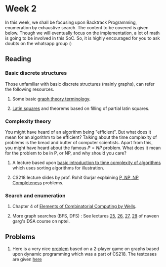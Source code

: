 # Week 2

In this week, we shall be focusing upon Backtrack Programming, enumeration by exhaustive search. The content to be covered is given below. Though we will eventually focus on the implementation, a lot of math is going to be involved in this SoC. So, it is highly encouraged for you to ask doubts on the whatsapp group :)

## Reading

### Basic discrete structures

Those unfamiliar with basic discrete structures (mainly graphs), can refer the following resources. 

1. Some basic [graph theory terminology](https://www.dmg.tuwien.ac.at/gittenberger/Folien/GrTh_Basics.pdf).

2. [Latin squares](http://web.math.ucsb.edu/~padraic/ucsb_2014_15/math_116_s2015/math_116_s2015_lecture6.pdf) and theorems based on filling of partial latin squares.

### Complexity theory

You might have heard of an algorithm being "efficient". But what does it mean for an algorithm to be efficient? 
Talking about the time complexity of problems is the bread and butter of computer scientists. Apart from this, you might have heard about the famous $P = NP$ problem. What does it mean for the problem to be in P, or NP, and why should you care?

1. A lecture based upon [basic introduction to time complexity of algorithms](https://www.youtube.com/watch?v=zWg7U0OEAoE&list=PLBF3763AF2E1C572F) which uses sorting algorithms for illustration.

2. CS218 lecture slides by prof. Rohit Gurjar explaining [P, NP, NP Completeness](./NPcompleteness.pdf) problems.

### Search and enumeration

1. Chapter 4 of [Elements of Combinatorial Computing by Wells](../Reference_books/Elements_of_Combinatorial_Computing.pdf).

2. More graph searches (BFS, DFS) : See lectures [25](https://www.youtube.com/watch?v=hk5rQs7TQ7E), [26](https://www.youtube.com/watch?v=r1-8p11fSPw), [27](https://www.youtube.com/watch?v=CIm6RzdoPCI), [28](https://www.youtube.com/watch?v=bmyyxNyZKzI) of naveen garg's DSA course on nptel.

## Problems

1. Here is a very nice [problem](./graph_game_q1.pdf) based on a 2-player game on graphs based upon dynamic programming which was a part of CS218. The testcases are given [here](./Testcases_q1)
